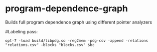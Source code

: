 # program-dependence-graph

Builds full program dependence graph using different pointer analyzers 


#Labeling pass:
```
opt-7 -load build/libpdg.so -reg2mem -pdg-csv -append -relations "relations.csv" -blocks "blocks.csv" $bc
```

